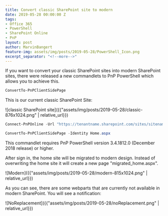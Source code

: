 ```yaml
---
title: Convert classic SharePoint site to modern
date: 2019-05-28 00:00:00 Z
tags:
- Office 365
- PowerShell
- SharePoint Online
- PnP
layout: post
author: MarvinBangert
feature-img: assets/img/posts/2019-05-28/PowerShell_Icon.png
excerpt_separator: "<!--more-->"
---
```


If you want to convert your classic SharePoint sites into modern SharePoint sites, there were released a new commandlets to PnP PowerShell which allows you to achieve this. 
<!--more-->

```PowerShell
ConvertTo-PnPClientSidePage
```

This is our current classic SharePoint Site: 

![classic SharePoint site]({{"assets/img/posts/2019-05-28/classic-876x1024.png" | relative_url}})

```PowerShell
Connect-PnPOnline -Url "https://tenantname.sharepoint.com/sites/sitename"

ConvertTo-PnPClientSidePage -Identity Home.aspx
```

This commandlet requires PnP PowerShell version 3.4.1812.0 (December 2018 release) or higher.

After sign in, the home site will be migrated to modern design. Instead of overwriting the home site it will create a new page "migrated\_home.aspx".

![Modern]({{"assets/img/posts/2019-05-28/modern-815x1024.png" | relative_url}})

As you can see, there are some webparts that are currently not available in modern SharePoint. You will see a notification:

![NoReplacement]({{"assets/img/posts/2019-05-28/noReplacement.png" | relative_url}})

